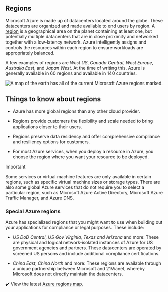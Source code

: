 ## Regions

Microsoft Azure is made up of datacenters located around the globe. These datacenters are organized and made available to end users by region. A [region](https://azure.microsoft.com/global-infrastructure/geographies?azure-portal=true) is a geographical area on the planet containing at least one, but potentially multiple datacenters that are in close proximity and networked together with a low-latency network. Azure intelligently assigns and controls the resources within each region to ensure workloads are appropriately balanced.

A few examples of regions are *West US*, *Canada Central*, *West Europe*, *Australia East*, and *Japan West*. At the time of writing this, Azure is generally available in 60 regions and available in 140 countries.

![A map of the earth has all of the current Microsoft Azure regions marked.](../media/azure-regions.png)

## Things to know about regions

+ Azure has more global regions than any other cloud provider.

+ Regions provide customers the flexibility and scale needed to bring applications closer to their users.

+ Regions preserve data residency and offer comprehensive compliance and resiliency options for customers. 

+ For most Azure services, when you deploy a resource in Azure, you choose the region where you want your resource to be deployed. 

> [!IMPORTANT]
> Some services or virtual machine features are only available in certain regions, such as specific virtual machine sizes or storage types. There are also some global Azure services that do not require you to select a particular region, such as Microsoft Azure Active Directory, Microsoft Azure Traffic Manager, and Azure DNS.

### Special Azure regions

Azure has specialized regions that you might want to use when building out your applications for compliance or legal purposes. These include:

- *US DoD Central*, *US Gov Virginia, Texas and Arizona* and more: These are physical and logical network-isolated instances of Azure for US government agencies and partners. These datacenters are operated by screened US persons and include additional compliance certifications.

- *China East*, *China North* and more: These regions are available through a unique partnership between Microsoft and 21Vianet, whereby Microsoft does not directly maintain the datacenters.

✔️ View the latest [Azure regions map.](https://azure.microsoft.com/global-infrastructure/geographies?azure-portal=true
)